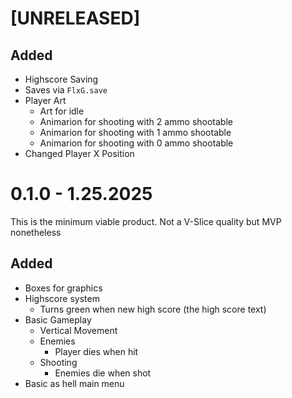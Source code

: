 # [UNRELEASED]
## Added
- Highscore Saving
- Saves via `FlxG.save`
- Player Art
    - Art for idle
    - Animarion for shooting with 2 ammo shootable
    - Animarion for shooting with 1 ammo shootable
    - Animarion for shooting with 0 ammo shootable
- Changed Player X Position

# 0.1.0 - 1.25.2025
This is the minimum viable product. Not a V-Slice quality but MVP nonetheless
## Added
- Boxes for graphics
- Highscore system
    - Turns green when new high score (the high score text)
- Basic Gameplay
    - Vertical Movement
    - Enemies
        - Player dies when hit
    - Shooting
        - Enemies die when shot 
- Basic as hell main menu